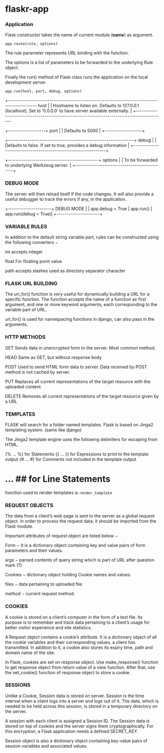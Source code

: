 # flaskr-app

### Application

Flask constructor takes the name of current module (__name__) as argument.

```
app.route(rule, options)
```
The rule parameter represents URL binding with the function.

The options is a list of parameters to be forwarded to the underlying Rule object.

Finally the run() method of Flask class runs the application on the local development server.
```
app.run(host, port, debug, options)
```

+--------------------------------------------------------------------------------------------
  host 																						|
  																							|
  Hostname to listen on. Defaults to 127.0.0.1 (localhost). Set to ‘0.0.0.0’ to have server available externally.																	  |
+--------------------------------------------------------------------------------------------

+-------------------+
  port				|
  					|
  Defaults to 5000  |
+-------------------+

+----------------------------------------------------------------+
debug															 |
																 |
Defaults to false. If set to true, provides a debug information  |
+----------------------------------------------------------------+

+----------------------------------------------+
options										   |
											   |
To be forwarded to underlying Werkzeug server. |
+----------------------------------------------+


### DEBUG MODE
The server will then reload itself if the code changes. It will also provide a useful debugger to track the errors if any, in the application.

+----------------------+
  DEBUG MODE 		   |
					   |
  app.debug = True 	   |
  app.run()			   |
  app.run(debug = True)|
+----------------------+

### VARIABLE RULES

In addition to the default string variable part, rules can be constructed using the following converters −

int
accepts integer

float
For floating point value

path
accepts slashes used as directory separator character

### FLASK URL BUILDING


The url_for() function is very useful for dynamically building a URL for a specific function. The function accepts the name of a function as first argument, and one or more keyword arguments, each corresponding to the variable part of URL.

url_for() is used for namespacing functions in django, can also pass in the arguments.

### HTTP METHODS

GET
Sends data in unencrypted form to the server. Most common method.

HEAD
Same as GET, but without response body

POST
Used to send HTML form data to server. Data received by POST method is not cached by server.

PUT
Replaces all current representations of the target resource with the uploaded content.

	
DELETE
Removes all current representations of the target resource given by a URL


### TEMPLATES

FLASK will search for a folder named templates.
Flask is based on Jinga2 templating system. (same like django)


The Jinga2 template engine uses the following delimiters for escaping from HTML.

{% ... %} for Statements
{{ ... }} for Expressions to print to the template output
{# ... #} for Comments not included in the template output
# ... ## for Line Statements

function used to render templates is `render_template`

### REQUEST OBJECTS


The data from a client’s web page is sent to the server as a global request object. In order to process the request data, it should be imported from the Flask module.

Important attributes of request object are listed below −

Form − It is a dictionary object containing key and value pairs of form parameters and their values.

args − parsed contents of query string which is part of URL after question mark (?).

Cookies − dictionary object holding Cookie names and values.

files − data pertaining to uploaded file.

method − current request method.

### COOKIES

A cookie is stored on a client’s computer in the form of a text file. Its purpose is to remember and track data pertaining to a client’s usage for better visitor experience and site statistics.

A Request object contains a cookie’s attribute. It is a dictionary object of all the cookie variables and their corresponding values, a client has transmitted. In addition to it, a cookie also stores its expiry time, path and domain name of the site.

In Flask, cookies are set on response object. Use make_response() function to get response object from return value of a view function. After that, use the set_cookie() function of response object to store a cookie.

### SESSIONS


Unlike a Cookie, Session data is stored on server. Session is the time interval when a client logs into a server and logs out of it. The data, which is needed to be held across this session, is stored in a temporary directory on the server.

A session with each client is assigned a Session ID. The Session data is stored on top of cookies and the server signs them cryptographically. For this encryption, a Flask application needs a defined SECRET_KEY.

Session object is also a dictionary object containing key-value pairs of session variables and associated values.
